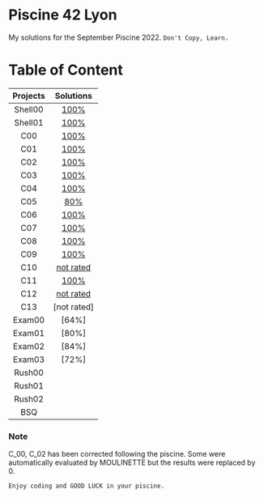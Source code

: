 # Piscine 42 Lyon

My solutions for the September Piscine 2022.
`Don't Copy, Learn.` <br />

# Table of Content
| Projects      | Solutions  |
| :--------------:| :----------:|
| Shell00 | [100%](./Shell00) |
| Shell01 | [100%](./Shell01) |
| C00 | [100%](./C00) | 
| C01 | [100%](./C01) | 
| C02 | [100%](./C02) | 
| C03 | [100%](./C03) | 
| C04 | [100%](./C04) | 
| C05 | [80%](./C05) | 
| C06 | [100%](./C06) | 
| C07 | [100%](./C07) | 
| C08 | [100%](./C08) |
| C09 | [100%](./C09) | 
| C10 | [not rated](./C10) | 
| C11 | [100%](./C11) | 
| C12 | [not rated](./C12) | 
| C13 | [not rated] | 
| Exam00 | [64%] | 
| Exam01 | [80%] | 
| Exam02 | [84%] | 
| Exam03 | [72%] | 
| Rush00 | |
| Rush01 | [](./rush01)| 
| Rush02 | [](./rush02)| 
| BSQ | | 
 
### Note 

C_00, C_02 has been corrected following the piscine.
Some were automatically evaluated by MOULINETTE but the results were replaced by 0.

`Enjoy coding and GOOD LUCK in your piscine.`